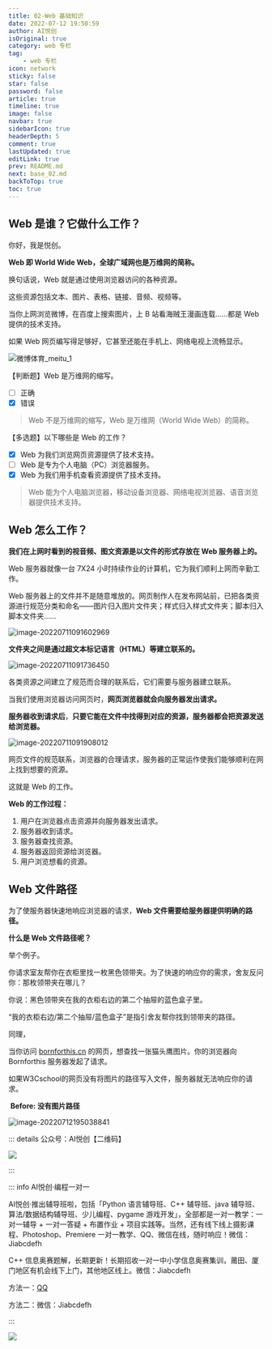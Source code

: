 ```yaml
---
title: 02-Web 基础知识
date: 2022-07-12 19:50:59
author: AI悦创
isOriginal: true
category: web 专栏
tag:
    - web 专栏
icon: network
sticky: false
star: false
password: false
article: true
timeline: true
image: false
navbar: true
sidebarIcon: true
headerDepth: 5
comment: true
lastUpdated: true
editLink: true
prev: README.md
next: base_02.md
backToTop: true
toc: true
---
```


## Web 是谁？它做什么工作？

你好，我是悦创。

**Web 即 World Wide Web，全球广域网也是万维网的简称。**

换句话说，Web 就是通过使用浏览器访问的各种资源。

这些资源包括文本、图片、表格、链接、音频、视频等。

当你上网浏览微博，在百度上搜索图片，上 B 站看海贼王漫画连载......都是 Web 提供的技术支持。

如果 Web 网页编写得足够好，它甚至还能在手机上、网络电视上流畅显示。

![微博体育_meitu_1](./base_01.assets/1564821546698537.jpg)

【判断题】Web 是万维网的缩写。

- [ ] 正确
- [x] 错误

> Web 不是万维网的缩写，Web 是万维网（World Wide Web）的简称。

【多选题】以下哪些是 Web 的工作？

- [x] Web 为我们浏览网页资源提供了技术支持。
- [ ] Web 是专为个人电脑（PC）浏览器服务。
- [x] Web 为我们用手机查看资源提供了技术支持。

> Web 能为个人电脑浏览器，移动设备浏览器、网络电视浏览器、语音浏览器提供技术支持。

## Web 怎么工作？

**我们在上网时看到的视音频、图文资源是以文件的形式存放在 Web 服务器上的。**

Web 服务器就像一台 7X24 小时持续作业的计算机，它为我们顺利上网而辛勤工作。

Web 服务器上的文件并不是随意堆放的。网页制作人在发布网站前，已把各类资源进行规范分类和命名——图片归入图片文件夹；样式归入样式文件夹；脚本归入脚本文件夹......

![image-20220711091602969](./base_01.assets/image-20220711091602969.png)

**文件夹之间是通过超文本标记语言（HTML）等建立联系的。**

![image-20220711091736450](./base_01.assets/image-20220711091736450.png)

各类资源之间建立了规范而合理的联系后，它们需要与服务器建立联系。

当我们使用浏览器访问网页时，**网页浏览器就会向服务器发出请求。**

**服务器收到请求后**，**只要它能在文件中找得到对应的资源，服务器都会把资源发送给浏览器。**

![image-20220711091908012](./base_01.assets/image-20220711091908012.png)

网页文件的规范联系，浏览器的合理请求，服务器的正常运作使我们能够顺利在网上找到想要的资源。

这就是 Web 的工作。

**Web 的工作过程：**

1. 用户在浏览器点击资源并向服务器发出请求。
2. 服务器收到请求。
3. 服务器查找资源。
4. 服务器返回资源给浏览器。
5. 用户浏览想看的资源。

## Web 文件路径

为了使服务器快速地响应浏览器的请求，**Web 文件需要给服务器提供明确的路径。**

**什么是 Web 文件路径呢？**

举个例子。

你请求室友帮你在衣柜里找一枚黑色领带夹。为了快速的响应你的需求，舍友反问你：那枚领带夹在哪儿？

你说：黑色领带夹在我的衣柜右边的第二个抽屉的蓝色盒子里。

“我的衣柜右边/第二个抽屉/蓝色盒子”是指引舍友帮你找到领带夹的路径。

同理，

当你访问 [bornforthis.cn](bornforthis.cn) 的网页，想查找一张猫头鹰图片。你的浏览器向 Bornforthis 服务器发起了请求。 

如果W3Cschool的网页没有将图片的路径写入文件，服务器就无法响应你的请求。

​          **Before: 没有图片路径**     

![image-20220712195038841](./base_01.assets/image-20220712195038841.png)



::: details 公众号：AI悦创【二维码】

![](/gzh.jpg)

:::

::: info AI悦创·编程一对一

AI悦创·推出辅导班啦，包括「Python 语言辅导班、C++ 辅导班、java 辅导班、算法/数据结构辅导班、少儿编程、pygame 游戏开发」，全部都是一对一教学：一对一辅导 + 一对一答疑 + 布置作业 + 项目实践等。当然，还有线下线上摄影课程、Photoshop、Premiere 一对一教学、QQ、微信在线，随时响应！微信：Jiabcdefh

C++ 信息奥赛题解，长期更新！长期招收一对一中小学信息奥赛集训，莆田、厦门地区有机会线下上门，其他地区线上。微信：Jiabcdefh

方法一：[QQ](http://wpa.qq.com/msgrd?v=3&uin=1432803776&site=qq&menu=yes)

方法二：微信：Jiabcdefh

:::

![](/zsxq.jpg)









